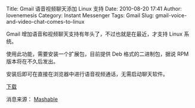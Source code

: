 Title: Gmail 语音视频聊天添加 Linux 支持
Date: 2010-08-20 17:41
Author: lovenemesis
Category: Instant Messenger
Tags: Gmail
Slug: gmail-voice-and-video-chat-comes-to-linux

Gmail 增加语音和视频聊天支持有年头了，不过也就是在最近，才支持 Linux
系统。

使用此功能，需要安装一个扩展包，目前提供 Deb 格式的二进制包，据说 RPM
版本将在不久后发出。

安装后即可在直接在浏览器中进行语音视频通话，无需启动聊天软件。

[下载](http://www.google.com/chat/video)

消息来源：
[Mashable](http://mashable.com/2010/08/20/google-video-chat-linux/)
